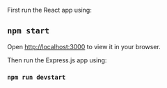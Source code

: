 First run the React app using:

## `npm start`

Open [http://localhost:3000](http://localhost:3000) to view it in your browser.


Then run the Express.js app using:

### `npm run devstart`
